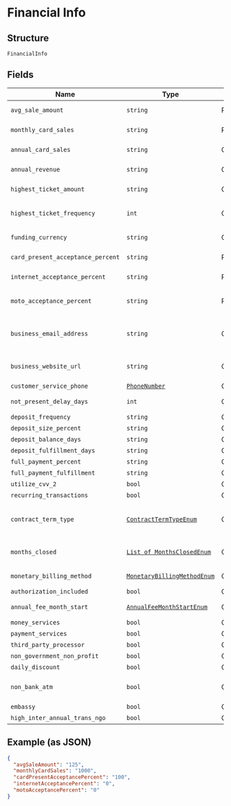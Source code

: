 
# Financial Info

## Structure

`FinancialInfo`

## Fields

| Name | Type | Tags | Description |
|  --- | --- | --- | --- |
| `avg_sale_amount` | `string` | Required | Average Transaction Value (ATV) |
| `monthly_card_sales` | `string` | Required | Predicted monthly credit card sales |
| `annual_card_sales` | `string` | Optional | [EU] Projected yearly card sales |
| `annual_revenue` | `string` | Optional | Projected yearly gross revenue |
| `highest_ticket_amount` | `string` | Optional | [NA] Highest estimated ticket amount |
| `highest_ticket_frequency` | `int` | Optional | [NA] Frequency with which highest ticket is received annually |
| `funding_currency` | `string` | Optional | Funding currency of business |
| `card_present_acceptance_percent` | `string` | Required | The percentage split of card present transactions |
| `internet_acceptance_percent` | `string` | Required | The percentage split of internet/ecom transactions |
| `moto_acceptance_percent` | `string` | Required | The percentage split of mail-order/telephone-order transactions |
| `business_email_address` | `string` | Optional | [EU] Business email contact, required if internetAcceptancePercent > 0 |
| `business_website_url` | `string` | Optional | Business URL, required if internetAcceptancePercent > 0 |
| `customer_service_phone` | [`PhoneNumber`](../../doc/models/phone-number.md) | Optional | - |
| `not_present_delay_days` | `int` | Optional | [NA] Card Not Present delay for something |
| `deposit_frequency` | `string` | Optional | [EU] |
| `deposit_size_percent` | `string` | Optional | [EU] |
| `deposit_balance_days` | `string` | Optional | [EU] |
| `deposit_fulfillment_days` | `string` | Optional | [EU] |
| `full_payment_percent` | `string` | Optional | [EU] |
| `full_payment_fulfillment` | `string` | Optional | [EU] |
| `utilize_cvv_2` | `bool` | Optional | [EU] |
| `recurring_transactions` | `bool` | Optional | [EU] |
| `contract_term_type` | [`ContractTermTypeEnum`](../../doc/models/contract-term-type-enum.md) | Optional | [EU] ZERO_MONTH, TWELVE_MONTHS, TWENTY_FOUR_MONTHS, or THIRTY_SIX_MONTHS |
| `months_closed` | [`List of MonthsClosedEnum`](../../doc/models/months-closed-enum.md) | Optional | List containing months business is closed, for seasonal businesses |
| `monetary_billing_method` | [`MonetaryBillingMethodEnum`](../../doc/models/monetary-billing-method-enum.md) | Optional | [NA] string, CARD_DISCOUNT or DIA |
| `authorization_included` | `bool` | Optional | [NA] |
| `annual_fee_month_start` | [`AnnualFeeMonthStartEnum`](../../doc/models/annual-fee-month-start-enum.md) | Optional | [NA] The month in which annual fee is applied |
| `money_services` | `bool` | Optional | [EU] |
| `payment_services` | `bool` | Optional | - |
| `third_party_processor` | `bool` | Optional | - |
| `non_government_non_profit` | `bool` | Optional | [EU] |
| `daily_discount` | `bool` | Optional | [NA] |
| `non_bank_atm` | `bool` | Optional | Does business operate its own ATM (not associated with a bank) |
| `embassy` | `bool` | Optional | Deprecated |
| `high_inter_annual_trans_ngo` | `bool` | Optional | Deprecated |

## Example (as JSON)

```json
{
  "avgSaleAmount": "125",
  "monthlyCardSales": "1000",
  "cardPresentAcceptancePercent": "100",
  "internetAcceptancePercent": "0",
  "motoAcceptancePercent": "0"
}
```

